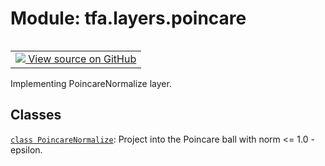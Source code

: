 <div itemscope itemtype="http://developers.google.com/ReferenceObject">
<meta itemprop="name" content="tfa.layers.poincare" />
<meta itemprop="path" content="Stable" />
</div>

# Module: tfa.layers.poincare


<table class="tfo-notebook-buttons tfo-api" align="left">

<td>
  <a target="_blank" href="https://github.com/tensorflow/addons/tree/r0.5/tensorflow_addons/layers/poincare.py">
    <img src="https://www.tensorflow.org/images/GitHub-Mark-32px.png" />
    View source on GitHub
  </a>
</td></table>



Implementing PoincareNormalize layer.

<!-- Placeholder for "Used in" -->


## Classes

[`class PoincareNormalize`](../../tfa/layers/PoincareNormalize.md): Project into the Poincare ball with norm <= 1.0 - epsilon.

